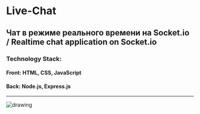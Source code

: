 # Live-Chat

## Чат в режиме реального времени на Socket.io / Realtime chat application on Socket.io

### Technology Stack: 
#### Front: HTML, CSS, JavaScript
#### Back: Node.js, Express.js
<hr>
<img src="https://sun9-49.userapi.com/impg/ygT8oDrNOOxPcwG7mpIz_J_PUmav0ITuB7hFDA/x7H4lBh6pEw.jpg?size=1647x805&quality=96&sign=1368275a67efc609e331d9ce5ec47fea&type=album" alt="drawing"/>

